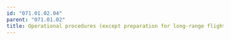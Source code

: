 ```yaml
---
id: "071.01.02.04"
parent: "071.01.02"
title: Operational procedures (except preparation for long-range flight)
---
```

